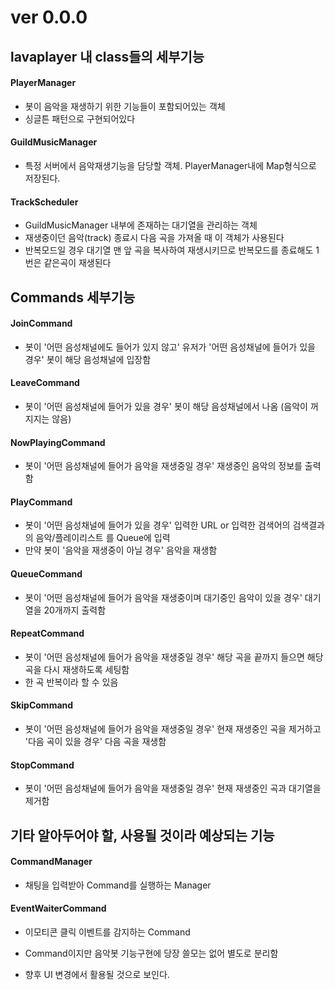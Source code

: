 # ver 0.0.0

## lavaplayer 내 class들의 세부기능

#### PlayerManager

* 봇이 음악을 재생하기 위한 기능들이 포함되어있는 객체
* 싱글튼 패턴으로 구현되어있다

#### GuildMusicManager

* 특정 서버에서 음악재생기능을 담당할 객체. PlayerManager내에 Map형식으로 저장된다.

#### TrackScheduler

* GuildMusicManager 내부에 존재하는 대기열을 관리하는 객체
* 재생중이던 음악(track) 종료시 다음 곡을 가져올 때 이 객체가 사용된다
* 반복모드일 경우 대기열 맨 앞 곡을 복사하여 재생시키므로 반복모드를 종료해도 1번은 같은곡이 재생된다



## Commands 세부기능

#### JoinCommand

* 봇이 '어떤 음성채널에도 들어가 있지 않고' 유저가 '어떤 음성채널에 들어가 있을 경우' 봇이 해당 음성채널에 입장함

#### LeaveCommand

* 봇이 '어떤 음성채널에 들어가 있을 경우' 봇이 해당 음성채널에서 나옴 (음악이 꺼지지는 않음)

#### NowPlayingCommand

* 봇이 '어떤 음성채널에 들어가 음악을 재생중일 경우' 재생중인 음악의 정보를 출력함

#### PlayCommand

* 봇이 '어떤 음성채널에 들어가 있을 경우' 입력한 URL or 입력한 검색어의 검색결과의 음악/플레이리스트 를 Queue에 입력
* 만약 봇이 '음악을 재생중이 아닐 경우' 음악을 재생함

#### QueueCommand

* 봇이 '어떤 음성채널에 들어가 음악을 재생중이며 대기중인 음악이 있을 경우' 대기열을 20개까지 출력함

#### RepeatCommand

* 봇이 '어떤 음성채널에 들어가 음악을 재생중일 경우' 해당 곡을 끝까지 들으면 해당 곡을 다시 재생하도록 세팅함
* 한 곡 반복이라 할 수 있음

#### SkipCommand

* 봇이 '어떤 음성채널에 들어가 음악을 재생중일 경우' 현재 재생중인 곡을 제거하고 '다음 곡이 있을 경우' 다음 곡을 재생함

#### StopCommand

* 봇이 '어떤 음성채널에 들어가 음악을 재생중일 경우' 현재 재생중인 곡과 대기열을 제거함



## 기타 알아두어야 할, 사용될 것이라 예상되는 기능

#### CommandManager

* 채팅을 입력받아 Command를 실행하는 Manager

#### EventWaiterCommand

* 이모티콘 클릭 이벤트를 감지하는 Command

* Command이지만 음악봇 기능구현에 당장 쓸모는 없어 별도로 분리함
* 향후 UI 변경에서 활용될 것으로 보인다.

